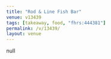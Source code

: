 ```yaml
---
title: "Rod & Line Fish Bar"
venue: v13439
tags: [takeaway, food, "fhrs:444381"]
permalink: /v/13439/
layout: venue
---
```

null
